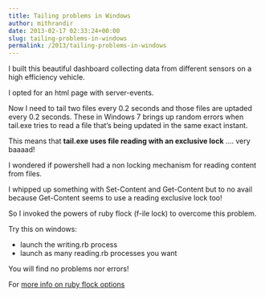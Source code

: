 ```yaml
---
title: Tailing problems in Windows
author: mithrandir
date: 2013-02-17 02:33:24+00:00
slug: tailing-problems-in-windows
permalink: /2013/tailing-problems-in-windows
---
```

I built this beautiful dashboard collecting data from different sensors on a high efficiency vehicle.

I opted for an html page with server-events.

Now I need to tail two files every 0.2 seconds and those files are uptaded every 0.2 seconds. These in Windows 7 brings up random errors when tail.exe tries to read a file that&#8217;s being updated in the same exact instant.

This means that **tail.exe uses file reading with an exclusive lock** &#8230;. very baaaad!

I wondered if powershell had a non locking mechanism for reading content from files.

I whipped up something with Set-Content and Get-Content but to no avail because Get-Content seems to use a reading exclusive lock too!

So I invoked the powers of ruby flock (f-ile lock) to overcome this problem.

Try this on windows:

  * launch the writing.rb process
  * launch as many reading.rb processes you want

You will find no problems nor errors!



For [more info on ruby flock options][1]

 [1]: http://www.ruby-doc.org/core-1.9.3/File.html#method-i-flock
